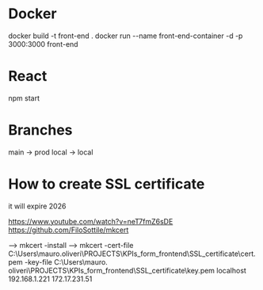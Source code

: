 # Docker
docker build -t front-end . 
docker run --name front-end-container -d -p 3000:3000 front-end

# React
npm start

# Branches
main  -> prod
local -> local

# How to create SSL certificate
it will expire 2026

https://www.youtube.com/watch?v=neT7fmZ6sDE
https://github.com/FiloSottile/mkcert


-->  mkcert -install
-->  mkcert -cert-file C:\Users\mauro.oliveri\PROJECTS\KPIs_form_frontend\SSL_certificate\cert.pem -key-file C:\Users\mauro.   oliveri\PROJECTS\KPIs_form_frontend\SSL_certificate\key.pem localhost 192.168.1.221 172.17.231.51
